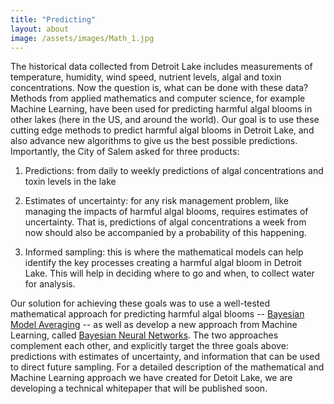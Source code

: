 ```yaml
---
title: "Predicting"
layout: about
image: /assets/images/Math_1.jpg
---
```


The historical data collected from Detroit Lake includes measurements of temperature, humidity, wind
speed, nutrient levels, algal and toxin concentrations. Now the question is, what can be done with
these data? Methods from applied mathematics and computer science, for example Machine Learning,     have been used for predicting harmful algal blooms in other lakes (here in the US, and around the    world). Our goal is to use these cutting edge methods to predict harmful algal blooms in Detroit     Lake, and also advance new algorithms to give us the best possible predictions. Importantly, the City of Salem asked for three products:

1) Predictions: from daily to weekly predictions of algal concentrations and toxin levels in the     lake

2) Estimates of uncertainty: for any risk management problem, like managing the impacts of harmful   algal blooms, requires estimates of uncertainty. That is, predictions of algal concentrations a week
from now should also be accompanied by a probability of this happening.

3) Informed sampling: this is where the mathematical models can help identify the key       processes creating a harmful algal bloom in Detroit Lake. This will help in deciding where to go and
when, to collect water for analysis.

Our solution for achieving these goals was to use a well-tested mathematical approach for predicting  harmful algal blooms -- [Bayesian Model Averaging](https://docs.pymc.io/notebooks/model_averaging.html) -- as well as develop a new approach from Machine Learning, called [Bayesian Neural Networks](https://medium.com/neuralspace/bayesian-neural-network-series-post-1-need-for-bayesian-networks-e209e66b70b2). The two approaches complement each other, and explicitly target the three goals above: predictions with estimates of uncertainty, and information that can be used to direct future sampling. For a detailed description of the mathematical and Machine Learning approach we have created for Detoit Lake, we are developing a technical whitepaper that will be published soon.





